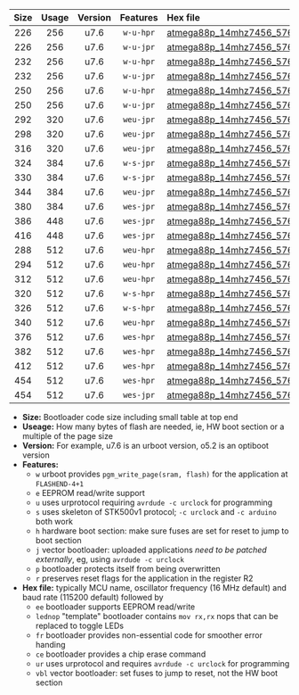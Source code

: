 |Size|Usage|Version|Features|Hex file|
|:-:|:-:|:-:|:-:|:--|
|226|256|u7.6|`w-u-hpr`|[atmega88p_14mhz7456_57600bps_ur.hex](https://raw.githubusercontent.com/stefanrueger/urboot/main/atmega88p_14mhz7456_57600bps_ur.hex)|
|226|256|u7.6|`w-u-jpr`|[atmega88p_14mhz7456_57600bps_ur_vbl.hex](https://raw.githubusercontent.com/stefanrueger/urboot/main/atmega88p_14mhz7456_57600bps_ur_vbl.hex)|
|232|256|u7.6|`w-u-hpr`|[atmega88p_14mhz7456_57600bps_lednop_ur.hex](https://raw.githubusercontent.com/stefanrueger/urboot/main/atmega88p_14mhz7456_57600bps_lednop_ur.hex)|
|232|256|u7.6|`w-u-jpr`|[atmega88p_14mhz7456_57600bps_lednop_ur_vbl.hex](https://raw.githubusercontent.com/stefanrueger/urboot/main/atmega88p_14mhz7456_57600bps_lednop_ur_vbl.hex)|
|250|256|u7.6|`w-u-hpr`|[atmega88p_14mhz7456_57600bps_lednop_fr_ur.hex](https://raw.githubusercontent.com/stefanrueger/urboot/main/atmega88p_14mhz7456_57600bps_lednop_fr_ur.hex)|
|250|256|u7.6|`w-u-jpr`|[atmega88p_14mhz7456_57600bps_lednop_fr_ur_vbl.hex](https://raw.githubusercontent.com/stefanrueger/urboot/main/atmega88p_14mhz7456_57600bps_lednop_fr_ur_vbl.hex)|
|292|320|u7.6|`weu-jpr`|[atmega88p_14mhz7456_57600bps_ee_ur_vbl.hex](https://raw.githubusercontent.com/stefanrueger/urboot/main/atmega88p_14mhz7456_57600bps_ee_ur_vbl.hex)|
|298|320|u7.6|`weu-jpr`|[atmega88p_14mhz7456_57600bps_ee_lednop_ur_vbl.hex](https://raw.githubusercontent.com/stefanrueger/urboot/main/atmega88p_14mhz7456_57600bps_ee_lednop_ur_vbl.hex)|
|316|320|u7.6|`weu-jpr`|[atmega88p_14mhz7456_57600bps_ee_lednop_fr_ur_vbl.hex](https://raw.githubusercontent.com/stefanrueger/urboot/main/atmega88p_14mhz7456_57600bps_ee_lednop_fr_ur_vbl.hex)|
|324|384|u7.6|`w-s-jpr`|[atmega88p_14mhz7456_57600bps_vbl.hex](https://raw.githubusercontent.com/stefanrueger/urboot/main/atmega88p_14mhz7456_57600bps_vbl.hex)|
|330|384|u7.6|`w-s-jpr`|[atmega88p_14mhz7456_57600bps_lednop_vbl.hex](https://raw.githubusercontent.com/stefanrueger/urboot/main/atmega88p_14mhz7456_57600bps_lednop_vbl.hex)|
|344|384|u7.6|`weu-jpr`|[atmega88p_14mhz7456_57600bps_ee_lednop_fr_ce_ur_vbl.hex](https://raw.githubusercontent.com/stefanrueger/urboot/main/atmega88p_14mhz7456_57600bps_ee_lednop_fr_ce_ur_vbl.hex)|
|380|384|u7.6|`wes-jpr`|[atmega88p_14mhz7456_57600bps_ee_vbl.hex](https://raw.githubusercontent.com/stefanrueger/urboot/main/atmega88p_14mhz7456_57600bps_ee_vbl.hex)|
|386|448|u7.6|`wes-jpr`|[atmega88p_14mhz7456_57600bps_ee_lednop_vbl.hex](https://raw.githubusercontent.com/stefanrueger/urboot/main/atmega88p_14mhz7456_57600bps_ee_lednop_vbl.hex)|
|416|448|u7.6|`wes-jpr`|[atmega88p_14mhz7456_57600bps_ee_lednop_fr_vbl.hex](https://raw.githubusercontent.com/stefanrueger/urboot/main/atmega88p_14mhz7456_57600bps_ee_lednop_fr_vbl.hex)|
|288|512|u7.6|`weu-hpr`|[atmega88p_14mhz7456_57600bps_ee_ur.hex](https://raw.githubusercontent.com/stefanrueger/urboot/main/atmega88p_14mhz7456_57600bps_ee_ur.hex)|
|294|512|u7.6|`weu-hpr`|[atmega88p_14mhz7456_57600bps_ee_lednop_ur.hex](https://raw.githubusercontent.com/stefanrueger/urboot/main/atmega88p_14mhz7456_57600bps_ee_lednop_ur.hex)|
|312|512|u7.6|`weu-hpr`|[atmega88p_14mhz7456_57600bps_ee_lednop_fr_ur.hex](https://raw.githubusercontent.com/stefanrueger/urboot/main/atmega88p_14mhz7456_57600bps_ee_lednop_fr_ur.hex)|
|320|512|u7.6|`w-s-hpr`|[atmega88p_14mhz7456_57600bps.hex](https://raw.githubusercontent.com/stefanrueger/urboot/main/atmega88p_14mhz7456_57600bps.hex)|
|326|512|u7.6|`w-s-hpr`|[atmega88p_14mhz7456_57600bps_lednop.hex](https://raw.githubusercontent.com/stefanrueger/urboot/main/atmega88p_14mhz7456_57600bps_lednop.hex)|
|340|512|u7.6|`weu-hpr`|[atmega88p_14mhz7456_57600bps_ee_lednop_fr_ce_ur.hex](https://raw.githubusercontent.com/stefanrueger/urboot/main/atmega88p_14mhz7456_57600bps_ee_lednop_fr_ce_ur.hex)|
|376|512|u7.6|`wes-hpr`|[atmega88p_14mhz7456_57600bps_ee.hex](https://raw.githubusercontent.com/stefanrueger/urboot/main/atmega88p_14mhz7456_57600bps_ee.hex)|
|382|512|u7.6|`wes-hpr`|[atmega88p_14mhz7456_57600bps_ee_lednop.hex](https://raw.githubusercontent.com/stefanrueger/urboot/main/atmega88p_14mhz7456_57600bps_ee_lednop.hex)|
|412|512|u7.6|`wes-hpr`|[atmega88p_14mhz7456_57600bps_ee_lednop_fr.hex](https://raw.githubusercontent.com/stefanrueger/urboot/main/atmega88p_14mhz7456_57600bps_ee_lednop_fr.hex)|
|454|512|u7.6|`wes-hpr`|[atmega88p_14mhz7456_57600bps_ee_lednop_fr_ce.hex](https://raw.githubusercontent.com/stefanrueger/urboot/main/atmega88p_14mhz7456_57600bps_ee_lednop_fr_ce.hex)|
|454|512|u7.6|`wes-jpr`|[atmega88p_14mhz7456_57600bps_ee_lednop_fr_ce_vbl.hex](https://raw.githubusercontent.com/stefanrueger/urboot/main/atmega88p_14mhz7456_57600bps_ee_lednop_fr_ce_vbl.hex)|

- **Size:** Bootloader code size including small table at top end
- **Useage:** How many bytes of flash are needed, ie, HW boot section or a multiple of the page size
- **Version:** For example, u7.6 is an urboot version, o5.2 is an optiboot version
- **Features:**
  + `w` urboot provides `pgm_write_page(sram, flash)` for the application at `FLASHEND-4+1`
  + `e` EEPROM read/write support
  + `u` uses urprotocol requiring `avrdude -c urclock` for programming
  + `s` uses skeleton of STK500v1 protocol; `-c urclock` and `-c arduino` both work
  + `h` hardware boot section: make sure fuses are set for reset to jump to boot section
  + `j` vector bootloader: uploaded applications *need to be patched externally*, eg, using `avrdude -c urclock`
  + `p` bootloader protects itself from being overwritten
  + `r` preserves reset flags for the application in the register R2
- **Hex file:** typically MCU name, oscillator frequency (16 MHz default) and baud rate (115200 default) followed by
  + `ee` bootloader supports EEPROM read/write
  + `lednop` "template" bootloader contains `mov rx,rx` nops that can be replaced to toggle LEDs
  + `fr` bootloader provides non-essential code for smoother error handing
  + `ce` bootloader provides a chip erase command
  + `ur` uses urprotocol and requires `avrdude -c urclock` for programming
  + `vbl` vector bootloader: set fuses to jump to reset, not the HW boot section
